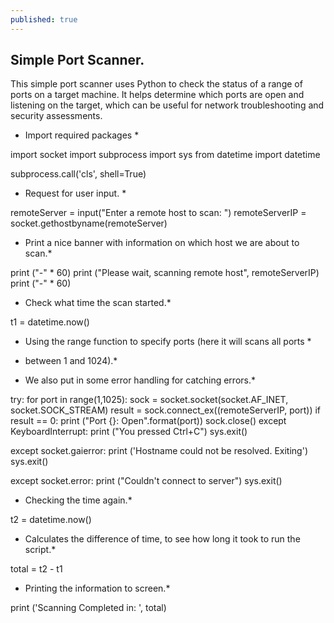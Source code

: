 ```yaml
---
published: true
---
```

##  Simple Port Scanner. 

This simple port scanner uses Python to check the status of a range of ports on a target machine. It helps determine which ports are open and listening on the target, which can be useful for network troubleshooting and security assessments.

* Import required packages *

import socket
import subprocess
import sys
from datetime import datetime

subprocess.call('cls', shell=True)

 *  Request for user input. *

remoteServer = input("Enter a remote host to scan: ")
remoteServerIP = socket.gethostbyname(remoteServer)

* Print a nice banner with information on which host we are about to scan.*

print ("-" * 60)
print ("Please wait, scanning remote host", remoteServerIP)
print ("-" * 60)

* Check what time the scan started.*
  

t1 = datetime.now()


* Using the range function to specify ports (here it will scans all ports * 
* between 1 and 1024).*


* We also put in some error handling for catching errors.*

try:
    for port in range(1,1025):
        sock = socket.socket(socket.AF_INET, socket.SOCK_STREAM)
        result = sock.connect_ex((remoteServerIP, port))
        if result == 0:
            print ("Port {}: Open".format(port))
        sock.close()
except KeyboardInterrupt:
    print ("You pressed Ctrl+C")
    sys.exit()

except socket.gaierror:
    print ('Hostname could not be resolved. Exiting')
    sys.exit()

except socket.error:
    print ("Couldn't connect to server")
    sys.exit()

* Checking the time again.*
  
t2 = datetime.now()

* Calculates the difference of time, to see how long it took to run the script.*
  
total = t2 - t1

* Printing the information to screen.*

print ('Scanning Completed in: ', total)


